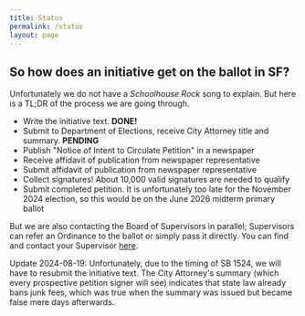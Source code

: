 ```yaml
---
title: Status
permalink: /status
layout: page
---
```


## So how does an initiative get on the ballot in SF?

Unfortunately we do not have a _Schoolhouse Rock_ song to explain. But here is a TL;DR of the process we are going through.

* Write the initiative text. **DONE!**
* Submit to Department of Elections, receive City Attorney title and summary. **PENDING**
* Publish "Notice of Intent to Circulate Petition" in a newspaper 
* Receive affidavit of publication from newspaper representative
* Submit affidavit of publication from newspaper representative
* Collect signatures! About 10,000 valid signatures are needed to qualify
* Submit completed petition. It is unfortunately too late for the November 2024 election, so this would be on the June 2026 midterm primary ballot

But we are also contacting the Board of Supervisors in parallel; Supervisors can refer an Ordinance to the ballot or simply pass it directly.
You can find and contact your Supervisor [here](https://sfplanninggis.org/sffind/).

Update 2024-08-19: Unfortunately, due to the timing of SB 1524, we will have to resubmit the initiative text. The City Attorney's summary (which every prospective petition signer will see) indicates that state law already bans junk fees, which was true when the summary was issued but became false mere days afterwards.